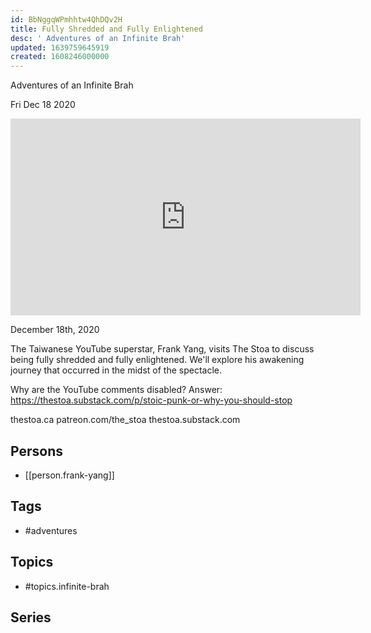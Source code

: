```yaml
---
id: BbNggqWPmhhtw4QhDQv2H
title: Fully Shredded and Fully Enlightened
desc: ' Adventures of an Infinite Brah'
updated: 1639759645919
created: 1608246000000
---
```



 Adventures of an Infinite Brah

Fri Dec 18 2020

<iframe width="560" height="315" src="https://www.youtube.com/embed/S6MYHgLKnt0" title="Fully Shredded and Fully Enlightened: Adventures of an Infinite Brah w/ Frank Yang" frameborder="0" allow="accelerometer; autoplay; clipboard-write; encrypted-media; gyroscope; picture-in-picture" allowfullscreen ></iframe>

December 18th, 2020

The Taiwanese YouTube superstar, Frank Yang, visits The Stoa to discuss being fully shredded and fully enlightened. We'll explore his awakening journey that occurred in the midst of the spectacle. 

Why are the YouTube comments disabled? Answer: https://thestoa.substack.com/p/stoic-punk-or-why-you-should-stop

thestoa.ca
patreon.com/the_stoa
thestoa.substack.com

## Persons

- [[person.frank-yang]]

## Tags

- #adventures

## Topics

- #topics.infinite-brah

## Series



